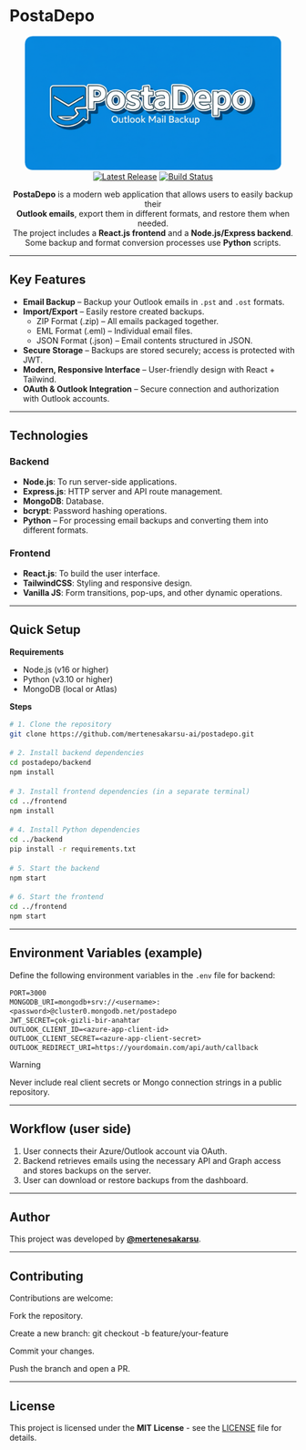 # PostaDepo

<p align="center">
    <img width="450" alt="PostaDepo Logo" src="https://github.com/mertenesakarsu-ai/postadepo/blob/main/logo_ready.png" /><br />
    <a href="https://github.com/mertenesakarsu-ai/postadepo/releases"><img src="https://img.shields.io/github/release/mertenesakarsu-ai/postadepo" alt="Latest Release"></a>
    <a href="https://github.com/mertenesakarsu-ai/postadepo/actions"><img src="https://github.com/mertenesakarsu-ai/postadepo/actions/workflows/build.yml/badge.svg" alt="Build Status"></a>
</p>

<p align="center"><strong>PostaDepo</strong> is a modern web application that allows users to easily backup their<br /> <strong>Outlook emails</strong>, export them in different formats, and restore them when needed.<br /> The project includes a <strong>React.js frontend</strong> and a <strong>Node.js/Express backend</strong>. <br />Some backup and format conversion processes use <strong>Python</strong> scripts.</p>

---

## Key Features

* **Email Backup** – Backup your Outlook emails in `.pst` and `.ost` formats.
* **Import/Export** – Easily restore created backups.
  - ZIP Format (.zip) – All emails packaged together.
  - EML Format (.eml) – Individual email files.
  - JSON Format (.json) – Email contents structured in JSON.
* **Secure Storage** – Backups are stored securely; access is protected with JWT.
* **Modern, Responsive Interface** – User-friendly design with React + Tailwind.
* **OAuth & Outlook Integration** – Secure connection and authorization with Outlook accounts.

---

## Technologies

### Backend

* **Node.js**: To run server-side applications.
* **Express.js**: HTTP server and API route management.
* **MongoDB**: Database.
* **bcrypt**: Password hashing operations.
* **Python** – For processing email backups and converting them into different formats.

### Frontend

* **React.js**: To build the user interface.
* **TailwindCSS**: Styling and responsive design.
* **Vanilla JS**: Form transitions, pop-ups, and other dynamic operations.

---

## Quick Setup

**Requirements**

* Node.js (v16 or higher)
* Python (v3.10 or higher)
* MongoDB (local or Atlas)

**Steps**

```bash
# 1. Clone the repository
git clone https://github.com/mertenesakarsu-ai/postadepo.git

# 2. Install backend dependencies
cd postadepo/backend
npm install

# 3. Install frontend dependencies (in a separate terminal)
cd ../frontend
npm install

# 4. Install Python dependencies
cd ../backend
pip install -r requirements.txt

# 5. Start the backend
npm start

# 6. Start the frontend
cd ../frontend
npm start
```

---

## Environment Variables (example)

Define the following environment variables in the `.env` file for backend:

```
PORT=3000
MONGODB_URI=mongodb+srv://<username>:<password>@cluster0.mongodb.net/postadepo
JWT_SECRET=çok-gizli-bir-anahtar
OUTLOOK_CLIENT_ID=<azure-app-client-id>
OUTLOOK_CLIENT_SECRET=<azure-app-client-secret>
OUTLOOK_REDIRECT_URI=https://yourdomain.com/api/auth/callback
```

> [!WARNING] 
>  Never include real client secrets or Mongo connection strings in a public repository.

---

## Workflow (user side)

1. User connects their Azure/Outlook account via OAuth.
2. Backend retrieves emails using the necessary API and Graph access and stores backups on the server.
3. User can download or restore backups from the dashboard.

---

## Author

This project was developed by [**@mertenesakarsu**](https://github.com/mertenesakarsu).

---

## Contributing

Contributions are welcome:

Fork the repository.

Create a new branch: git checkout -b feature/your-feature

Commit your changes.

Push the branch and open a PR.

---

## License

This project is licensed under the **MIT License** - see the [LICENSE](LICENSE.md) file for details.


